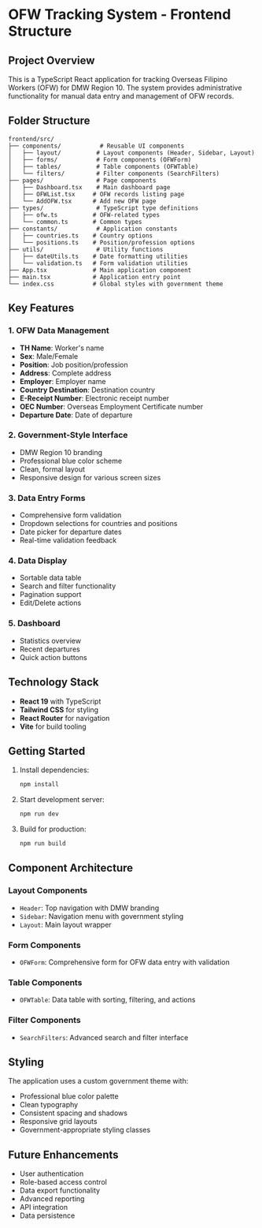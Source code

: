# OFW Tracking System - Frontend Structure

## Project Overview
This is a TypeScript React application for tracking Overseas Filipino Workers (OFW) for DMW Region 10. The system provides administrative functionality for manual data entry and management of OFW records.

## Folder Structure

```
frontend/src/
├── components/           # Reusable UI components
│   ├── layout/          # Layout components (Header, Sidebar, Layout)
│   ├── forms/           # Form components (OFWForm)
│   ├── tables/          # Table components (OFWTable)
│   └── filters/         # Filter components (SearchFilters)
├── pages/               # Page components
│   ├── Dashboard.tsx    # Main dashboard page
│   ├── OFWList.tsx     # OFW records listing page
│   └── AddOFW.tsx      # Add new OFW page
├── types/               # TypeScript type definitions
│   ├── ofw.ts          # OFW-related types
│   └── common.ts       # Common types
├── constants/           # Application constants
│   ├── countries.ts    # Country options
│   └── positions.ts    # Position/profession options
├── utils/               # Utility functions
│   ├── dateUtils.ts    # Date formatting utilities
│   └── validation.ts   # Form validation utilities
├── App.tsx             # Main application component
├── main.tsx            # Application entry point
└── index.css           # Global styles with government theme
```

## Key Features

### 1. OFW Data Management
- **TH Name**: Worker's name
- **Sex**: Male/Female
- **Position**: Job position/profession
- **Address**: Complete address
- **Employer**: Employer name
- **Country Destination**: Destination country
- **E-Receipt Number**: Electronic receipt number
- **OEC Number**: Overseas Employment Certificate number
- **Departure Date**: Date of departure

### 2. Government-Style Interface
- DMW Region 10 branding
- Professional blue color scheme
- Clean, formal layout
- Responsive design for various screen sizes

### 3. Data Entry Forms
- Comprehensive form validation
- Dropdown selections for countries and positions
- Date picker for departure dates
- Real-time validation feedback

### 4. Data Display
- Sortable data table
- Search and filter functionality
- Pagination support
- Edit/Delete actions

### 5. Dashboard
- Statistics overview
- Recent departures
- Quick action buttons

## Technology Stack
- **React 19** with TypeScript
- **Tailwind CSS** for styling
- **React Router** for navigation
- **Vite** for build tooling

## Getting Started

1. Install dependencies:
   ```bash
   npm install
   ```

2. Start development server:
   ```bash
   npm run dev
   ```

3. Build for production:
   ```bash
   npm run build
   ```

## Component Architecture

### Layout Components
- `Header`: Top navigation with DMW branding
- `Sidebar`: Navigation menu with government styling
- `Layout`: Main layout wrapper

### Form Components
- `OFWForm`: Comprehensive form for OFW data entry with validation

### Table Components
- `OFWTable`: Data table with sorting, filtering, and actions

### Filter Components
- `SearchFilters`: Advanced search and filter interface

## Styling
The application uses a custom government theme with:
- Professional blue color palette
- Clean typography
- Consistent spacing and shadows
- Responsive grid layouts
- Government-appropriate styling classes

## Future Enhancements
- User authentication
- Role-based access control
- Data export functionality
- Advanced reporting
- API integration
- Data persistence

